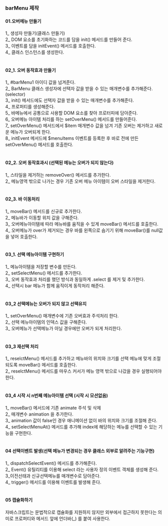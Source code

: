 ### barMenu 제작 

#### 01.오버메뉴 만들기 

1_ 생성자 만들기(클래스 만들기)<br />
2_ DOM 요소를 초기화하는 코드를 담을 init() 메서드를 만들어 준다.<br />
3_ 이벤트를 담을 initEvent() 메서드를 호출한다.<br />
4_ 클래스 인스턴스를 생성한다.<br /><br />

#### 02_1. 오버 동작효과 만들기

1_ #barMenu1 아이디 값을 넘겨준다.<br />
2_ BarMenu 클래스 생성자에 선택자 값을 받을 수 있는 매개변수를 추가해준다.(selector)<br />
3_ init() 메서드에도 선택자 값을 받을 수 있는 매개변수를 추가해준다.<br />
4_ 프로퍼티를 생성해준다.<br />
5_ 바메뉴에서 공통으로 사용할 DOM 요소를 찾아 프로터피에 담아준다.<br />
6_ 오버메뉴 아이템 처리를 하는 setOverMenu() 메서드를 만들어준다.<br />
7_ setOverMenu() 메서드에서 $item 매개변수 값을 넘겨 기존 오버는 제거하고 새로운 메뉴가 오버되게 한다.<br />
8_ initEvent 메서드에 $menuItems 이벤트를 등록한 후 바로 전에 만든 setOverMenu() 메서드를 호출한다.<br /><br />

#### 02_2. 오버 동작효과시 (선택된 메뉴는 오버가 되지 않는다)

1_ 스타일을 제거하는 removeOver() 메서드를 추가한다.<br />
2_ 메뉴영역 밖으로 나가는 경우 기존 오버 메뉴 아이템이 오버 스타일을 제거한다.<br /><br />

#### 02_3. 바 이동처리

1_ moveBar() 메서드를 신규로 추가한다.<br />
2_ 메뉴바가 이동할 위치 값을 구해준다.<br />
3_ 오버메뉴아이템에 따라 메뉴바를 움직을 수 있게 moveBar() 메서드를 호출한다.<br />
4_ 오버메뉴가 over가 제거되는 경우 바를 왼쪽으로 숨기기 위해 moveBar()를 null값을 넣어 호출한다.<br /><br />

#### 03_1. 선택 메뉴아이템 구현하기

1_ 메뉴아이템을 저장할 변수를 만든다.<br />
2_ setSelectMenu() 메서드를 추가한다.<br />
3_ 오버 동작효과 처리를 했던 방식과 동일하게 .select 를 제거 및 추가한다.<br />
4_ 선택시 bar 메뉴가 함께 움직이게 동작처리 해준다.<br /><br />

#### 03_2 선택메뉴는 오버가 되지 않고 선택유지

1_ setOverMenu() 매개변수에 기존 오버효과 주석처리 한다.<br />
2_ 선택 메뉴아이템의 인덱스 값을 구해준다.<br />
3_ 오버메뉴가 선택메뉴가 아닐 경우에만 오버가 되게 처리한다.<br /><br />

#### 03_3 재선택 처리

1_ reselctMenu() 메서드를 추가하고 메뉴바의 위치와 크기를 선택 메뉴에 맞게 조절되도록 moveBar() 메서드를 호출한다.<br />
2_ reselctMenu() 메서드를 마우스 커서가 메뉴 영역 밖으로 나갔을 경우 실행되어야 한다.<br /><br />

#### 03_4 시작 시 n번째 메뉴아이템 선택 (시작 시 모션없음)

1_  moveBar() 메서드에 기존 animate 주석 및 삭제<br />
2_ 매개변수 animation 을 추가한다.<br />
3_  animation 값이 false인 경우 애니메이션 없이 바의 위치와 크기를 조절해 준다.<br />
4_ setSelectMenuAt() 메서드를 추가해  index에 해당하는 메뉴를 선택할 수 있는 기능을 구현한다.<br /><br />

#### 04 선택이벤트 발생(선택 메뉴가 변경되는 경우 클래스 외부로 알려주는 기능구현)

1_ dispatchSelectEvent() 메서드를 추가해준다.<br />
2_ Event() 유틸리티를 이용해 select 라는 사용자 정의 이벤트 객체를 생성해 준다.<br />
3_이전선태과 신규선택메뉴를 매개변수로 담아준다.<br />
4_ trigger() 메서드를 이용해 이벤트를 발생해 준다.<br /><br />

#### 05 캡슐화하기

자바스크립트는 문법적으로 캡슐화를 지원하지 않지만 외부에서 접근하지 못한다는 의미로 프로퍼티와 메서드 앞에 언더바(_) 를 붙여 사용한다.



